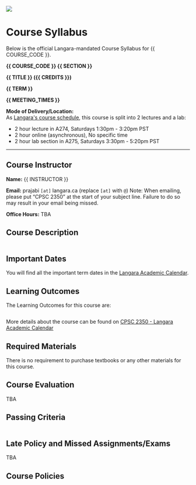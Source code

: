 ![](../images/header.jpg)

<!-- ![](../images/UBCO_CMPS_header.jpg) -->

# Course Syllabus

Below is the official Langara-mandated Course Syllabus for {{ COURSE_CODE }}.
<!-- Elements of this document are **fixed** and unchanging. -->
<!-- Additional details about the course are available on the {{ '[course website]({link})'.format(link=CANVAS_LINK.replace('CANVAS_ID',CANVAS_ID))}}. -->

**{{ COURSE_CODE }} {{ SECTION }}**

**{{ TITLE }} ({{ CREDITS }})**

**{{ TERM }}**

**{{ MEETING_TIMES }}**

**Mode of Delivery/Location:**  
As [Langara's course schedule](https://swing.langara.bc.ca/prod/hzgkfcls.P_GetCrseBySubj?term=202410&subj=CPSC), this course is split into 2 lectures and a lab: 
- 2 hour lecture in A274, Saturdays 1:30pm - 3:20pm PST
- 2 hour online (asynchronous), No specific time
- 2 hour lab section in A275, Saturdays 3:30pm - 5:20pm PST

---
## Course Instructor

**Name:** {{ INSTRUCTOR }}

**Email:** prajabi `[at]` langara.ca (replace `[at]` with `@`)
Note: When emailing, please put “CPSC 2350” at the start of your subject line. Failure to do so may result in your email being missed.

**Office Hours:** TBA

<!-- 12:30 - 13:30pm on Saturdays - [Book a session](https://calendly.com/parsa-rajabi/cpsc-2350-office-hour) beforehand  -->

<!-- **Phone:** {{ PHONE }} -->

<!-- **Mode of Delivery:** Online (All course activities and assessments, including the Final Exam, will be conducted Online.) -->


## Course Description

```{include} syllabus_bits/calendar_entry.md
```

## Important Dates

You will find all the important term dates in the [Langara Academic Calendar](https://langara.ca/registration-and-records/important-dates/).

## Learning Outcomes

The Learning Outcomes for this course are:

```{include} syllabus_bits/course_LOs.md
```

More details about the course can be found on [CPSC 2350 - Langara Academic Calendar](https://langara.ca/programs-and-courses/courses/CPSC/2350.html)

## Required Materials

There is no requirement to purchase textbooks or any other materials for this course.

## Course Evaluation

TBA

<!-- ```{include} syllabus_bits/grading_practices_detailed.md
``` -->

<!-- ![Grade Letters](../images/grade_letters.png) -->


## Passing Criteria

```{include} syllabus_bits/passing_requirement.md
```

## Late Policy and Missed Assignments/Exams

TBA

<!-- Assignments can be submitted up to 48 hours after the due date with 10% late penalty for every 24 hours. No submissions will be accepted after 48 hours. 
Missed project deadlines (reports, presentations, etc.), quizzes and exams will be given a score of 0 unless prior arrangements are made with the course instructor. -->

<!-- ## Tentative Course Schedule

```{include} syllabus_bits/schedule_topics.md
``` -->

## Course Policies

```{include} syllabus_bits/policies.md
```